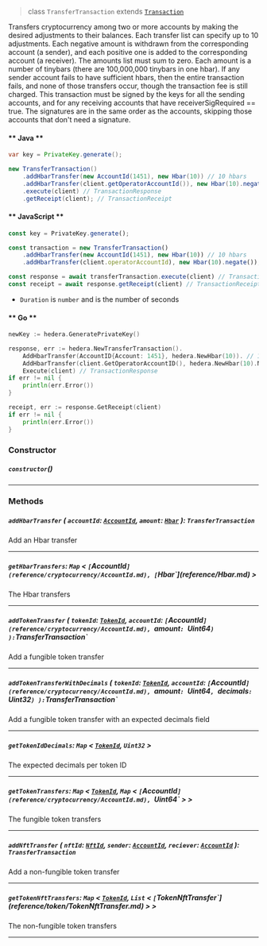 > class `TransferTransaction` extends [`Transaction`](reference/core/Transaction.md)

Transfers cryptocurrency among two or more accounts by making the desired adjustments to their
balances. Each transfer list can specify up to 10 adjustments. Each negative amount is withdrawn
from the corresponding account (a sender), and each positive one is added to the corresponding
account (a receiver). The amounts list must sum to zero. Each amount is a number of tinybars
(there are 100,000,000 tinybars in one hbar).  If any sender account fails to have sufficient
hbars, then the entire transaction fails, and none of those transfers occur, though the
transaction fee is still charged. This transaction must be signed by the keys for all the sending
accounts, and for any receiving accounts that have receiverSigRequired == true. The signatures
are in the same order as the accounts, skipping those accounts that don't need a signature. 

<!-- tabs:start -->

#### ** Java **

```java
var key = PrivateKey.generate();

new TransferTransaction()
    .addHbarTransfer(new AccountId(1451), new Hbar(10)) // 10 hbars
    .addHbarTransfer(client.getOperatorAccountId()), new Hbar(10).negate()) // -10 hbars
    .execute(client) // TransactionResponse
    .getReceipt(client); // TransactionReceipt
```

#### ** JavaScript **

```javascript
const key = PrivateKey.generate();

const transaction = new TransferTransaction()
    .addHbarTransfer(new AccountId(1451), new Hbar(10)) // 10 hbars
    .addHbarTransfer(client.operatorAccountId), new Hbar(10).negate()); // -10 hbars

const response = await transferTransaction.execute(client) // TransactionResponse;
const receipt = await response.getReceipt(client) // TransactionReceipt;
```

- `Duration` is `number` and is the number of seconds

#### ** Go **

```go
newKey := hedera.GeneratePrivateKey()

response, err := hedera.NewTransferTransaction().
    AddHbarTransfer(AccountID{Account: 1451}, hedera.NewHbar(10)). // 10 Hbars
    AddHbarTransfer(client.GetOperatorAccountID(), hedera.NewHbar(10).Negate()). // -10 Hbars
    Execute(client) // TransactionResponse
if err != nil {
    println(err.Error())
}

receipt, err := response.GetReceipt(client)
if err != nil {
    println(err.Error())
}
```

<!-- tabs:end -->

### Constructor

##### `constructor`()

---

### Methods

##### `addHbarTransfer` ( `accountId`: [`AccountId`](reference/cryptocurrency/AccountId.md), `amount`: [`Hbar`](reference/Hbar.md) ): `TransferTransaction`

Add an Hbar transfer

---

##### `getHbarTransfers`: `Map` < `[`AccountId`](reference/cryptocurrency/AccountId.md), [`Hbar`](reference/Hbar.md) >

The Hbar transfers

---

##### `addTokenTransfer` ( `tokenId`: [`TokenId`](reference/token/TokenId.md), `accountId`: `[`AccountId`](reference/cryptocurrency/AccountId.md), `amount`: `Uint64` ) ): `TransferTransaction`

Add a fungible token transfer

---

##### `addTokenTransferWithDecimals` ( `tokenId`: [`TokenId`](reference/token/TokenId.md), `accountId`: `[`AccountId`](reference/cryptocurrency/AccountId.md), `amount`: `Uint64`, `decimals`: `Uint32` ) ): `TransferTransaction`

Add a fungible token transfer with an expected decimals field

---

##### `getTokenIdDecimals`: `Map` < [`TokenId`](reference/token/TokenId.md), `Uint32` >

The expected decimals per token ID

---

##### `getTokenTransfers`: `Map` < [`TokenId`](reference/token/TokenId.md), `Map` < `[`AccountId`](reference/cryptocurrency/AccountId.md), `Uint64` > >

The fungible token transfers

---

##### `addNftTransfer` ( `nftId`: [`NftId`](reference/token/NftId.md), `sender`: [`AccountId`](reference/cryptocurrency/AccountId.md), `reciever`: [`AccountId`](reference/cryptocurrency/AccountId.md) ): `TransferTransaction`

Add a non-fungible token transfer

---

##### `getTokenNftTransfers`: `Map` < [`TokenId`](reference/token/TokenId.md), `List` < `[`TokenNftTransfer`](reference/token/TokenNftTransfer.md) > >

The non-fungible token transfers

---
